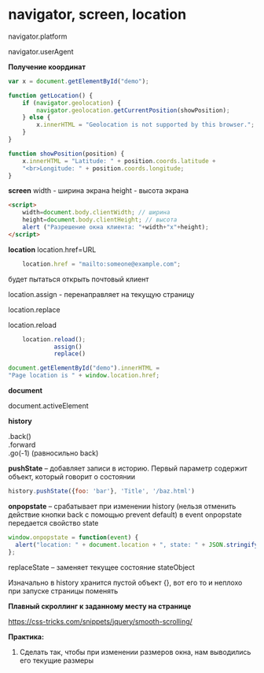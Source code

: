 # navigator, screen, location

navigator.platform

navigator.userAgent


**Получение координат**

```js
var x = document.getElementById("demo");

function getLocation() {
    if (navigator.geolocation) {
        navigator.geolocation.getCurrentPosition(showPosition);
    } else { 
        x.innerHTML = "Geolocation is not supported by this browser.";
    }
}

function showPosition(position) {
    x.innerHTML = "Latitude: " + position.coords.latitude + 
    "<br>Longitude: " + position.coords.longitude; 
}
```


**screen**
    width - ширина экрана
    height - высота экрана

```html    
<script>  
    width=document.body.clientWidth; // ширина  
    height=document.body.clientHeight; // высота  
    alert ("Разрешение окна клиента: "+width+"x"+height);  
</script>  
```

**location**
    location.href=URL
    
```js    
	location.href = "mailto:someone@example.com"; 
```
будет пытаться открыть почтовый клиент

location.assign - перенаправляет на текущую страницу

location.replace

location.reload

```js
	location.reload();
             assign()
             replace()
```

```js
document.getElementById("demo").innerHTML =
"Page location is " + window.location.href;
```

**document**

document.activeElement

**history**

.back()<BR>
.forward<BR>
.go(-1) (равносильно back)<BR>

**pushState** – добавляет записи в историю. Первый параметр содержит объект, который говорит о состоянии

```js
history.pushState({foo: 'bar'}, 'Title', '/baz.html')
```
**оnpopstate** – срабатывает при изменении history (нельзя отменить действие кнопки back с помощью prevent default)
в event onpopstate передается свойство state

```js
window.onpopstate = function(event) {
  alert("location: " + document.location + ", state: " + JSON.stringify(event.state));
};
```

replaceState – заменяет текущее состояние stateObject

Изначально в history хранится пустой объект  {}, вот его то и неплохо при запуске страницы поменять

**Плавный скроллинг к заданному месту на странице**

https://css-tricks.com/snippets/jquery/smooth-scrolling/


**Практика:**

1. Сделать так, чтобы при изменении размеров окна, нам выводились его текущие размеры
